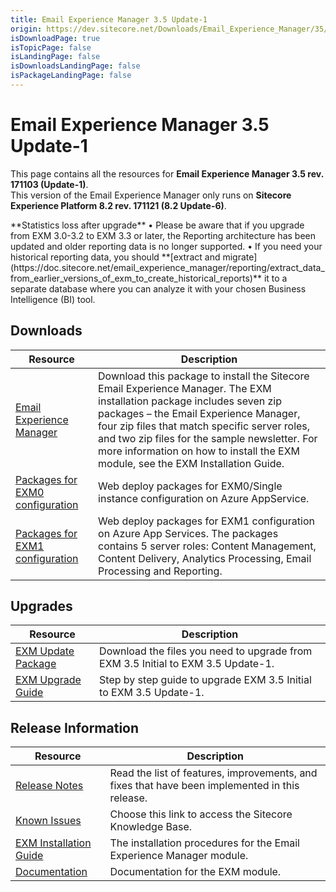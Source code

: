 ```yaml
---
title: Email Experience Manager 3.5 Update-1
origin: https://dev.sitecore.net/Downloads/Email_Experience_Manager/35/Email_Experience_Manager_35_Update1.aspx
isDownloadPage: true
isTopicPage: false
isLandingPage: false
isDownloadsLandingPage: false
isPackageLandingPage: false
---
```


# Email Experience Manager 3.5 Update-1

This page contains all the resources for **Email Experience Manager 3.5 rev. 171103 (Update-1)**.  
  <Alert variant='warning' mb={4}>
    <AlertIcon />
    This version of the Email Experience Manager only runs on **Sitecore Experience Platform 8.2 rev. 171121 (8.2 Update-6)**.
  </Alert>
  
  <Alert variant='warning' mb={4}>
    <AlertIcon />
    **Statistics loss after upgrade**  
• Please be aware that if you upgrade from EXM 3.0-3.2 to EXM 3.3 or later, the Reporting architecture has been updated and older reporting data is no longer supported.  
• If you need your historical reporting data, you should **[extract and migrate](https://doc.sitecore.net/email_experience_manager/reporting/extract_data_from_earlier_versions_of_exm_to_create_historical_reports)** it to a separate database where you can analyze it with your chosen Business Intelligence (BI) tool.
  </Alert>
  

## Downloads

 | Resource | Description |
 | --- | --- |
 | [Email Experience Manager](https://scdp.blob.core.windows.net/downloads/Email%20Experience%20Manager/35/Email%20Experience%20Manager%2035%20Update1/Secure/Email%20Experience%20Manager%203.5.1%20rev.%20171103%20NOT%20SC%20PACKAGE.zip) | Download this package to install the Sitecore Email Experience Manager. The EXM installation package includes seven zip packages – the Email Experience Manager, four zip files that match specific server roles, and two zip files for the sample newsletter. For more information on how to install the EXM module, see the EXM Installation Guide. |
 | [Packages for EXM0 configuration](https://scdp.blob.core.windows.net/downloads/Email%20Experience%20Manager/35/Email%20Experience%20Manager%2035%20Update1/Secure/Email%20Experience%20Manager%203.5.1%20rev.%20171103%20(EXM0%20WDP%20Packages).zip) | Web deploy packages for EXM0/Single instance configuration on Azure AppService. |
 | [Packages for EXM1 configuration](https://scdp.blob.core.windows.net/downloads/Email%20Experience%20Manager/35/Email%20Experience%20Manager%2035%20Update1/Secure/Email%20Experience%20Manager%203.5.1%20rev.%20171103%20(EXM1%20WDP%20Packages).zip) | Web deploy packages for EXM1 configuration on Azure App Services. The packages contains 5 server roles: Content Management, Content Delivery, Analytics Processing, Email Processing and Reporting. |

## Upgrades

 | Resource | Description |
 | --- | --- |
 | [EXM Update Package](https://scdp.blob.core.windows.net/downloads/Email%20Experience%20Manager/35/Email%20Experience%20Manager%2035%20Update1/Secure/Email%20Experience%20Manager%203.5.1%20rev.%20171103%20(update%20package).zip) | Download the files you need to upgrade from EXM 3.5 Initial to EXM 3.5 Update-1. |
 | [EXM Upgrade Guide](https://scdp.blob.core.windows.net/downloads/Email%20Experience%20Manager/35/Email%20Experience%20Manager%2035%20Update1/Secure/EXM-Upgrade-Instructions-35-Update1.pdf) | Step by step guide to upgrade EXM 3.5 Initial to EXM 3.5 Update-1. |

## Release Information

 | Resource | Description |
 | --- | --- |
 | [Release Notes](/downloads/Email_Experience_Manager/35/Email_Experience_Manager_35_Update1/Release_Notes) | Read the list of features, improvements, and fixes that have been implemented in this release. |
 | [Known Issues](https://kb.sitecore.net/articles/149565) | Choose this link to access the Sitecore Knowledge Base. |
 | [EXM Installation Guide](https://scdp.blob.core.windows.net/downloads/Email%20Experience%20Manager/35/Email%20Experience%20Manager%2035%20Update1/Secure/EXM-Installation-Guide-35-Update1.pdf) | The installation procedures for the Email Experience Manager module. |
 | [Documentation](https://doc.sitecore.net/email_experience_manager) | Documentation for the EXM module. |